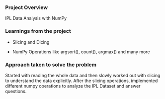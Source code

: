 ### Project Overview

 IPL Data Analysis with NumPy


### Learnings from the project

 - Slicing and Dicing 

- NumPy Operations like argsort(), count(), argmax() and many more 


### Approach taken to solve the problem

 Started with reading the whole data and then slowly worked out with slicing to understand the data explicitly. After the slicing operations, implemented different numpy operations to analyze the IPL Dataset and answer  questions.


